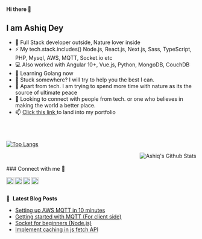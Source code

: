 #### Hi there 👋
## I am Ashiq Dey

* 🤔 Full Stack developer outside, Nature lover inside
* ⚡ My tech.stack.includes() Node.js, React.js, Next.js, Sass, TypeScript, PHP, Mysql, AWS, MQTT, Socket.io etc
* 💻 Also worked with Angular 10+, Vue.js, Python, MongoDB, CouchDB
* 📙 Learning Golang now
* 💬 Stuck somewhere? I will try to help you the best I can.
* 🌱 Apart from tech. I am trying to spend more time with nature as its the source of ultimate peace
* 👯 Looking to connect with people from tech. or one who believes in making the world a better place.
* 📫 [Click this link ](https://xbytelab.com/ashiqdey/) to land into my portfolio
<br />
<br />


[![Top Langs](https://github-readme-stats.vercel.app/api/top-langs/?username=ashiqdey&layout=compact)](https://github.com/ashiqdey)


<img align="right" alt="Ashiq's Github Stats" src="https://github-readme-stats.vercel.app/api?username=ashiqdey&show_icons=true&&hide=issues,contribscount_private=true&theme=algolia" />

<br />
<br />
### Connect with me 🔗

[<img align="left" alt="Twitter" width="19px" src="https://ik.imagekit.io/wsnra7hwmyq/social/whatsapp_Si38cIePcT.svg" />][whatsapp]
[<img align="left" alt="LinkedIn" width="19px" src="https://ik.imagekit.io/wsnra7hwmyq/social/linkedin_SbWQPgUihLj.svg" />][linkedin]
[<img align="left" alt="Instagram" width="19px" src="https://ik.imagekit.io/wsnra7hwmyq/social/instagram_Nvb1bmrzciC.svg" />][instagram]
[<img align="left" alt="Facebook" width="19px" src="https://ik.imagekit.io/wsnra7hwmyq/social/facebook_XneyJllOX.svg" />][facebook]


[twitter]: https://twitter.com/ashiqdey
[instagram]: https://www.instagram.com/ashiqdey
[linkedin]: https://www.linkedin.com/in/ashiqdey
[email]: mailto:ashiqdey@xbytelab.com
[facebook]:https://www.facebook.com/its.ashiqdey
[whatsapp]:https://api.whatsapp.com/send?phone=917002859965&text=Hi

<br />
<br />

📕 &nbsp;**Latest Blog Posts**
<!-- BLOG-POST-LIST:START -->
- [Setting up AWS MQTT in 10 minutes](https://xbytelab.com/blog/Setting-up-AWS-MQTT-in-10-minutes/1293055)
- [Getting started with MQTT (For client side)](https://xbytelab.com/blog/Getting-started-with-MQTT-For-client-side/1293047)
- [Socket for beginners (Node.js)](https://xbytelab.com/blog/Socket-for-beginners-Node.js/1293048)
- [Implement caching in js fetch API](https://xbytelab.com/blog/Implement-caching-in-js-fetch-API/1293046)
<!-- BLOG-POST-LIST:END -->


